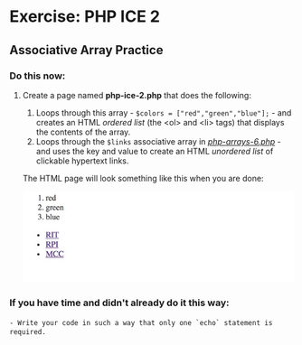 # Exercise: PHP ICE 2

## Associative Array Practice

### Do this now:

1. Create a page named **php-ice-2.php** that does the following:
    1. Loops through this array - `$colors = ["red","green","blue"];` - and creates an HTML *ordered list* (the &lt;ol> and &lt;li> tags) that displays the contents of the array.
    2. Loops through the `$links` associative array in *[php-arrays-6.php](php-3.md#section5)* - and uses the key and value to create an HTML *unordered list* of clickable hypertext links.

    The HTML page will look something like this when you are done:

    ![Screenshot](_images/php-arrays-1.jpg)

### If you have time and didn't already do it this way:
    - Write your code in such a way that only one `echo` statement is required.

